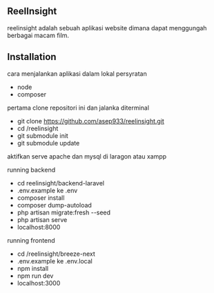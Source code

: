 ## ReelInsight

reelinsight adalah sebuah aplikasi website dimana dapat menggungah berbagai macam film.

## Installation

cara menjalankan aplikasi dalam lokal persyratan

- node
- composer

pertama clone repositori ini dan jalanka diterminal

- git clone https://github.com/asep933/reelinsight.git
- cd /reelinsight
- git submodule init
- git submodule update

aktifkan serve apache dan mysql di laragon atau xampp

running backend

- cd reelinsight/backend-laravel
- .env.example ke .env
- composer install
- composer dump-autoload
- php artisan migrate:fresh --seed
- php artisan serve
- localhost:8000

running frontend

- cd /reelinsight/breeze-next
- .env.example ke .env.local
- npm install
- npm run dev
- localhost:3000

